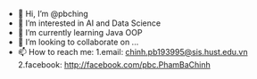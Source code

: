 - 👋 Hi, I’m @pbching
- 👀 I’m interested in AI and Data Science
- 🌱 I’m currently learning Java OOP
- 💞️ I’m looking to collaborate on ...
- 📫 How to reach me:
    1.email: chinh.pb193995@sis.hust.edu.vn
    2.facebook: http://facebook.com/pbc.PhamBaChinh

<!---
pbching/pbching is a ✨ special ✨ repository because its `README.md` (this file) appears on your GitHub profile.
You can click the Preview link to take a look at your changes.
--->
